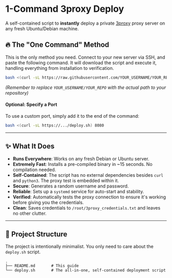# 1-Command 3proxy Deploy

A self-contained script to **instantly** deploy a private [3proxy](https://github.com/3proxy/3proxy) proxy server on any fresh Ubuntu/Debian machine.

## 🔥 The "One Command" Method

This is the only method you need. Connect to your new server via SSH, and paste the following command. It will download the script and execute it, handling everything from installation to verification.

```bash
bash <(curl -sL https://raw.githubusercontent.com/YOUR_USERNAME/YOUR_REPO/main/deploy.sh)
```
*(Remember to replace `YOUR_USERNAME/YOUR_REPO` with the actual path to your repository)*

#### **Optional: Specify a Port**

To use a custom port, simply add it to the end of the command:
```bash
bash <(curl -sL https://.../deploy.sh) 8080
```

---

## ✨ What It Does

-   **Runs Everywhere**: Works on any fresh Debian or Ubuntu server.
-   **Extremely Fast**: Installs a pre-compiled binary in ~15 seconds. No compilation needed.
-   **Self-Contained**: The script has no external dependencies besides `curl` and `python3`. The proxy test is embedded within it.
-   **Secure**: Generates a random username and password.
-   **Reliable**: Sets up a `systemd` service for auto-start and stability.
-   **Verified**: Automatically tests the proxy connection to ensure it's working before giving you the credentials.
-   **Clean**: Saves credentials to `/root/3proxy_credentials.txt` and leaves no other clutter.

---

## 📂 Project Structure

The project is intentionally minimalist. You only need to care about the `deploy.sh` script.

```text
.
├── README.md       # This guide
└── deploy.sh       # The all-in-one, self-contained deployment script
```